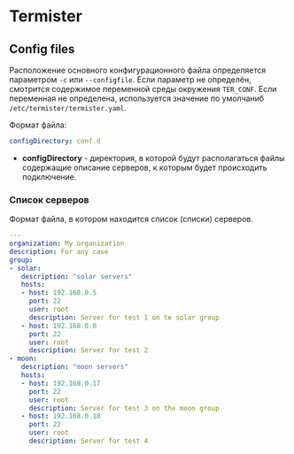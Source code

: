# Termister

## Config files

Расположение основного конфигурационного файла определяется параметром `-c` или `--configfile`.
Если параметр не определён, смотрится содержимое переменной среды окружения `TER_CONF`.
Если переменная не определена, используется значение по умолчаниб `/etc/termister/termister.yaml`.

Формат файла:

```yaml
configDirectory: conf.d
```

* **configDirectory** - директория, в которой будут располагаться файлы содержащие описание серверов, к которым 
  будет происходить подключение.

###  Список серверов

Формат файла, в котором находится список (списки) серверов.

 ```yaml
 ---
organization: My organization
description: For any case
group:
- solar:
    description: "solar servers"
    hosts:
    - host: 192.168.0.5
      port: 22
      user: root
      description: Server for test 1 on te solar group
    - host: 192.168.0.8
      port: 22
      user: root
      description: Server for test 2
- moon:
    description: "moon servers"
    hosts:
    - host: 192.168.0.17
      port: 22
      user: root
      description: Server for test 3 on the moon group
    - host: 192.168.0.18
      port: 22
      user: root
      description: Server for test 4
 ```